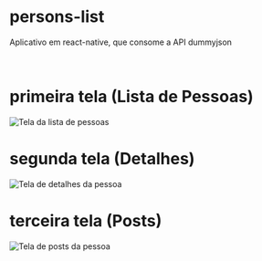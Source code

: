 # persons-list
Aplicativo em react-native, que consome a API dummyjson

<br>

# primeira tela (Lista de Pessoas)
<img src="https://media.discordapp.net/attachments/780615034816036897/1156343517703053322/primeira.png?ex=6514a052&is=65134ed2&hm=78c2adb576800e4b591e3d60f92d4433705e091c46732430643f536864fd04bd&=&width=334&height=671" alt="Tela da lista de pessoas"> 

<br>

# segunda tela (Detalhes)
<img src="https://cdn.discordapp.com/attachments/780615034816036897/1156343517417849052/segunda.png?ex=6514a052&is=65134ed2&hm=6fac0c1c8fc282604657e473af86de9997214d36b07427ba0b4cbf39adbfd16d&" alt="Tela de detalhes da pessoa"> 
<br>

# terceira tela (Posts)
<img src="https://cdn.discordapp.com/attachments/780615034816036897/1156343517703053322/primeira.png?ex=6514a052&is=65134ed2&hm=78c2adb576800e4b591e3d60f92d4433705e091c46732430643f536864fd04bd&" alt="Tela de posts da pessoa"> 

